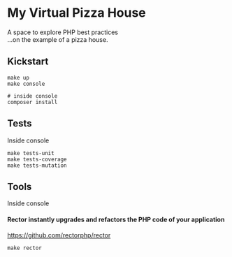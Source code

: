 # My Virtual Pizza House
A space to explore PHP best practices  
...on the example of a pizza house.

## Kickstart
```shell
make up
make console

# inside console
composer install
```

## Tests
Inside console
```shell
make tests-unit
make tests-coverage
make tests-mutation
```

## Tools
Inside console
#### Rector instantly upgrades and refactors the PHP code of your application
https://github.com/rectorphp/rector
```shell
make rector
```
